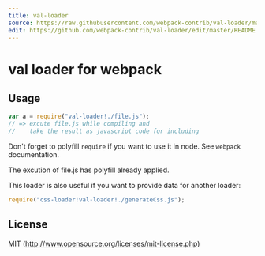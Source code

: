 ```yaml
---
title: val-loader
source: https://raw.githubusercontent.com/webpack-contrib/val-loader/master/README.md
edit: https://github.com/webpack-contrib/val-loader/edit/master/README.md
---
```

# val loader for webpack

## Usage

``` javascript
var a = require("val-loader!./file.js");
// => excute file.js while compiling and 
//    take the result as javascript code for including
```

Don't forget to polyfill `require` if you want to use it in node.
See `webpack` documentation.

The excution of file.js has polyfill already applied.

This loader is also useful if you want to provide data for another loader:

``` javascript
require("css-loader!val-loader!./generateCss.js");
```

## License

MIT (http://www.opensource.org/licenses/mit-license.php)
